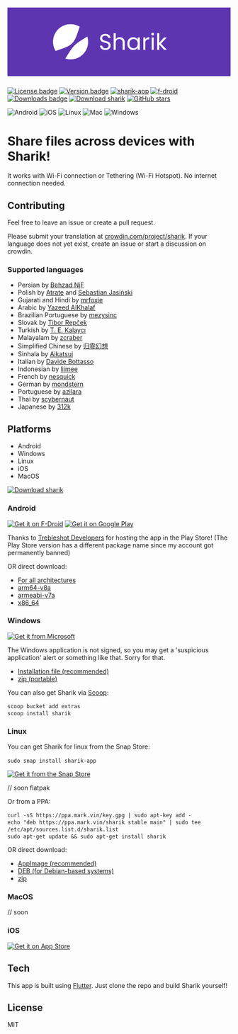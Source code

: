 # ![App logo](media/banner.png)
[![License badge](https://img.shields.io/github/license/marchellodev/sharik)](https://github.com/marchellodev/sharik/blob/master/LICENSE)
[![Version badge](https://img.shields.io/github/v/release/marchellodev/sharik)](https://github.com/marchellodev/sharik/releases)
[![sharik-app](https://snapcraft.io/sharik-app/badge.svg)](https://snapcraft.io/sharik-app)
[![f-droid](https://img.shields.io/f-droid/v/dev.marchello.sharik)](https://f-droid.org/en/packages/dev.marchello.sharik)
[![Downloads badge](https://img.shields.io/github/downloads/marchellodev/sharik/total)](https://github.com/marchellodev/sharik/releases)
[![Download sharik](https://img.shields.io/sourceforge/dt/sharik.svg)](https://sourceforge.net/projects/sharik/files/latest/download)
[![GitHub stars](https://img.shields.io/github/stars/marchellodev/sharik?style=social)](https://github.com/marchellodev/sharik/stargazers)

![Android](https://img.shields.io/badge/OS-Android-informational?logo=Android)
![iOS](https://img.shields.io/badge/OS-IOS-informational?logo=apple)
![Linux](https://img.shields.io/badge/OS-Linux-informational?logo=linux)
![Mac](https://img.shields.io/badge/OS-Mac-informational?logo=apple)
![Windows](https://img.shields.io/badge/OS-Windows-informational?logo=windows)

# Share files across devices with Sharik!

It works with Wi-Fi connection or Tethering (Wi-Fi Hotspot). No internet connection needed.


## Contributing
Feel free to leave an issue or create a pull request.

Please submit your translation at [crowdin.com/project/sharik](https://crowdin.com/project/sharik). If your language does not yet exist, create an issue or start a discussion on crowdin.

### Supported languages

- Persian by [Behzad NjF](https://github.com/behzad-njf)
- Polish by [Atrate](https://github.com/Atrate) and [Sebastian Jasiński](https://crowdin.com/profile/princenorris)
- Gujarati and Hindi by [mrfoxie](https://github.com/mrfoxie)
- Arabic by [Yazeed AlKhalaf](https://github.com/YazeedAlKhalaf)
- Brazilian Portuguese by [mezysinc](https://github.com/mezysinc)
- Slovak by [Tibor Repček](https://github.com/tiborepcek)
- Turkish by [T. E. Kalaycı](https://github.com/tekrei)
- Malayalam by [zcraber](https://github.com/zcraber)
- Simplified Chinese by [归零幻想](https://github.com/zerofancy)
- Sinhala by [Aikatsui](https://github.com/Aikatsui)
- Italian by [Davide Bottasso](https://github.com/DavideBottasso)
- Indonesian by [liimee](https://github.com/liimee)
- French by [nesquick](https://twitter.com/mamanamgae)
- German by [mondstern](https://github.com/mondlicht-und-sterne)
- Portuguese by [azilara](https://crowdin.com/profile/azilara)
- Thai by [scybernaut](https://github.com/scybernaut)
- Japanese by [312k](https://github.com/312k)

## Platforms
- Android
- Windows
- Linux
- iOS
- MacOS

[![Download sharik](https://a.fsdn.com/con/app/sf-download-button)](https://sourceforge.net/projects/sharik/files/v3.1/)


### Android
<a href='https://f-droid.org/en/packages/dev.marchello.sharik'><img alt='Get it on F-Droid' src='https://gitlab.com/fdroid/artwork/-/raw/master/badge/get-it-on-en-us.png' width="200"/></a>
<a href='https://play.google.com/store/apps/details?id=dev.monora.sharik'><img alt='Get it on Google Play' src='https://play.google.com/intl/en_us/badges/static/images/badges/en_badge_web_generic.png' width="200"/></a>

Thanks to [Trebleshot Developers](https://github.com/trebleshot) for hosting the app in the Play Store! (The Play Store version has a different package name since my account got permanently banned)

OR direct download:
- [For all architectures](https://github.com/marchellodev/sharik/releases/download/v3.1/sharik_v3.1_android.apk)
- [arm64-v8a](https://github.com/marchellodev/sharik/releases/download/v3.1/sharik_v3.1_android_arm64_v8a.apk)
- [armeabi-v7a](https://github.com/marchellodev/sharik/releases/download/v3.1/sharik_v3.1_android_armeabi_v7a.apk)
- [x86_64](https://github.com/marchellodev/sharik/releases/download/v3.1/sharik_v3.1_android_x86_64.apk)


### Windows
<a href='//www.microsoft.com/store/apps/9NGCLB7JSPR9?cid=storebadge&ocid=badge'><img src='https://developer.microsoft.com/ru-ru/store/badges/images/English_get-it-from-MS.png' alt='Get it from Microsoft' width='200'/></a>


The Windows application is not signed, so you may get a 'suspicious application' alert or something like that. Sorry for that.

- [Installation file (recommended)](https://github.com/marchellodev/sharik/releases/download/v3.1/sharik_v3.1_windows.msi)
- [zip (portable)](https://github.com/marchellodev/sharik/releases/download/v3.1/sharik_v3.1_windows.zip)

You can also get Sharik via [Scoop](https://scoop.sh/):

```shell
scoop bucket add extras
scoop install sharik
```


### Linux

You can get Sharik for linux from the Snap Store:

```sudo snap install sharik-app```

[![Get it from the Snap Store](https://snapcraft.io/static/images/badges/en/snap-store-black.svg)](https://snapcraft.io/sharik-app)

// soon flatpak

Or from a PPA:

```shell
curl -sS https://ppa.mark.vin/key.gpg | sudo apt-key add - 
echo "deb https://ppa.mark.vin/sharik stable main" | sudo tee /etc/apt/sources.list.d/sharik.list
sudo apt-get update && sudo apt-get install sharik
```

OR direct download:
- [AppImage (recommended)](https://github.com/marchellodev/sharik/releases/download/v3.1/sharik_v3.1_linux.AppImage)
- [DEB (for Debian-based systems)](https://github.com/marchellodev/sharik/releases/download/v3.1/sharik_v3.1_linux.deb)
- [zip](https://github.com/marchellodev/sharik/releases/download/v3.1/sharik_v3.1_linux.zip)


### MacOS
// soon

### iOS

<a href='https://apps.apple.com/app/id1531473857'><img alt='Get it on App Store' src='https://linkmaker.itunes.apple.com/en-us/badge-lrg.svg?releaseDate=2019-10-03&kind=iossoftware&bubble=ios_apps' width="200"/></a>


## Tech
This app is built using [Flutter](https://flutter.dev). Just clone the repo and build Sharik yourself!

## License
MIT
